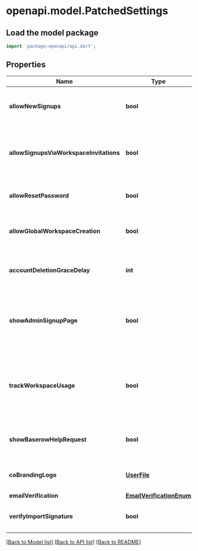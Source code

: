 # openapi.model.PatchedSettings

## Load the model package
```dart
import 'package:openapi/api.dart';
```

## Properties
Name | Type | Description | Notes
------------ | ------------- | ------------- | -------------
**allowNewSignups** | **bool** | Indicates whether new users can create a new account when signing up. | [optional] 
**allowSignupsViaWorkspaceInvitations** | **bool** | Indicates whether invited users can create an account when signing up, even if allow_new_signups is disabled. | [optional] 
**allowResetPassword** | **bool** | Indicates whether users can request a password reset link. | [optional] 
**allowGlobalWorkspaceCreation** | **bool** | Indicates whether all users can create workspaces, or just staff. | [optional] 
**accountDeletionGraceDelay** | **int** | Number of days after the last login for an account pending deletion to be deleted | [optional] 
**showAdminSignupPage** | **bool** | Indicates that there are no admin users in the database yet, so in the frontend the signup form will be shown instead of the login page. | [optional] 
**trackWorkspaceUsage** | **bool** | Runs a job once per day which calculates per workspace row counts and file storage usage, displayed on the admin workspace page. | [optional] 
**showBaserowHelpRequest** | **bool** | Indicates whether the `We need your help!` message will be shown on the dashboard | [optional] 
**coBrandingLogo** | [**UserFile**](UserFile.md) | Co-branding logo that's placed next to the Baserow logo (176x29). | [optional] 
**emailVerification** | [**EmailVerificationEnum**](EmailVerificationEnum.md) |  | [optional] 
**verifyImportSignature** | **bool** | Indicates whether the signature of imported files should be verified. | [optional] 

[[Back to Model list]](../README.md#documentation-for-models) [[Back to API list]](../README.md#documentation-for-api-endpoints) [[Back to README]](../README.md)


